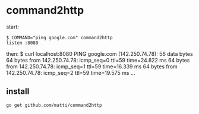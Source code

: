 # command2http

start:

    $ COMMAND="ping google.com" command2http
    listen :8080

then:
    $ curl localhost:8080
    PING google.com (142.250.74.78): 56 data bytes
    64 bytes from 142.250.74.78: icmp_seq=0 ttl=59 time=24.822 ms
    64 bytes from 142.250.74.78: icmp_seq=1 ttl=59 time=16.339 ms
    64 bytes from 142.250.74.78: icmp_seq=2 ttl=59 time=19.575 ms
    ...


## install

    go get github.com/matti/command2http

